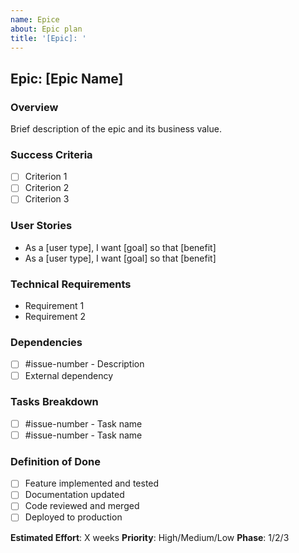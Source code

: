 ```yaml
---
name: Epice
about: Epic plan
title: '[Epic]: '
---
```

## Epic: [Epic Name]

### Overview
Brief description of the epic and its business value.

### Success Criteria
- [ ] Criterion 1
- [ ] Criterion 2
- [ ] Criterion 3

### User Stories
- As a [user type], I want [goal] so that [benefit]
- As a [user type], I want [goal] so that [benefit]

### Technical Requirements
- Requirement 1
- Requirement 2

### Dependencies
- [ ] #issue-number - Description
- [ ] External dependency

### Tasks Breakdown
- [ ] #issue-number - Task name
- [ ] #issue-number - Task name

### Definition of Done
- [ ] Feature implemented and tested
- [ ] Documentation updated
- [ ] Code reviewed and merged
- [ ] Deployed to production

**Estimated Effort**: X weeks
**Priority**: High/Medium/Low
**Phase**: 1/2/3